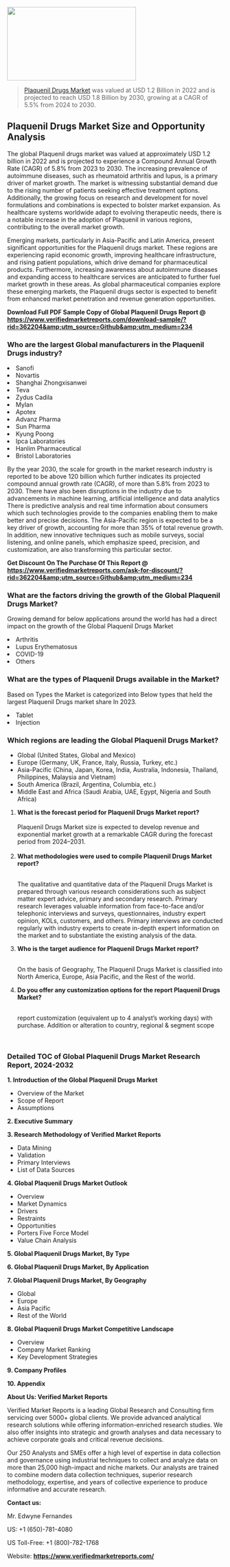 <img src="https://ffe5etoiles.com/wp-content/uploads/2024/12/MST1-300x171.png" alt="" width="300" height="171" class="alignnone size-medium wp-image-20088" /><blockquote><p><p><a href="https://www.verifiedmarketreports.com/download-sample/?rid=362204&utm_source=Github&utm_medium=234" target="_blank">Plaquenil Drugs Market</a> was valued at USD 1.2 Billion in 2022 and is projected to reach USD 1.8 Billion by 2030, growing at a CAGR of 5.5% from 2024 to 2030.</p></blockquote><p><h2>Plaquenil Drugs Market Size and Opportunity Analysis</h2><p>The global Plaquenil drugs market was valued at approximately USD 1.2 billion in 2022 and is projected to experience a Compound Annual Growth Rate (CAGR) of 5.8% from 2023 to 2030. The increasing prevalence of autoimmune diseases, such as rheumatoid arthritis and lupus, is a primary driver of market growth. The market is witnessing substantial demand due to the rising number of patients seeking effective treatment options. Additionally, the growing focus on research and development for novel formulations and combinations is expected to bolster market expansion. As healthcare systems worldwide adapt to evolving therapeutic needs, there is a notable increase in the adoption of Plaquenil in various regions, contributing to the overall market growth.</p><p>Emerging markets, particularly in Asia-Pacific and Latin America, present significant opportunities for the Plaquenil drugs market. These regions are experiencing rapid economic growth, improving healthcare infrastructure, and rising patient populations, which drive demand for pharmaceutical products. Furthermore, increasing awareness about autoimmune diseases and expanding access to healthcare services are anticipated to further fuel market growth in these areas. As global pharmaceutical companies explore these emerging markets, the Plaquenil drugs sector is expected to benefit from enhanced market penetration and revenue generation opportunities.</p></p><p class=""><strong>Download Full PDF Sample Copy of Global Plaquenil Drugs Report @ <a href="https://www.verifiedmarketreports.com/download-sample/?rid=362204&amp;utm_source=Github&amp;utm_medium=234" target="_blank">https://www.verifiedmarketreports.com/download-sample/?rid=362204&amp;utm_source=Github&amp;utm_medium=234</a></strong></p><h3 id="" class="">Who are the largest Global manufacturers in the Plaquenil Drugs industry?</h3><p><li>Sanofi</li><li> Novartis</li><li> Shanghai Zhongxisanwei</li><li> Teva</li><li> Zydus Cadila</li><li> Mylan</li><li> Apotex</li><li> Advanz Pharma</li><li> Sun Pharma</li><li> Kyung Poong</li><li> Ipca Laboratories</li><li> Hanlim Pharmaceutical</li><li> Bristol Laboratories</li></p><div class=""><div class="" dir="" data-message-author-role="" data-message-id="" data-message-model-slug=""><div class=""><div class=""><div class=""><div class="" dir="" data-message-author-role="" data-message-id="" data-message-model-slug=""><div class=""><div class=""><p>By the year 2030, the scale for growth in the market research industry is reported to be above 120 billion which further indicates its projected compound annual growth rate (CAGR), of more than 5.8% from 2023 to 2030. There have also been disruptions in the industry due to advancements in machine learning, artificial intelligence and data analytics There is predictive analysis and real time information about consumers which such technologies provide to the companies enabling them to make better and precise decisions. The Asia-Pacific region is expected to be a key driver of growth, accounting for more than 35% of total revenue growth. In addition, new innovative techniques such as mobile surveys, social listening, and online panels, which emphasize speed, precision, and customization, are also transforming this particular sector.</p><p><strong>Get Discount On The Purchase Of This Report @&nbsp; <a href="https://www.verifiedmarketreports.com/ask-for-discount/?rid=362204&amp;utm_source=Github&amp;utm_medium=234" target="_blank">https://www.verifiedmarketreports.com/ask-for-discount/?rid=362204&amp;utm_source=Github&amp;utm_medium=234</a></strong></p></div></div></div></div></div></div></div></div><h3 id="" class="">What are the factors driving the growth of the Global Plaquenil Drugs Market?</h3><p id="" class="">Growing demand for below applications around the world has had a direct impact on the growth of the Global Plaquenil Drugs Market</p><p id="" class=""><li>Arthritis</li><li> Lupus Erythematosus</li><li> COVID-19</li><li> Others</li></p><h3 id="" class="">What are the types of Plaquenil Drugs available in the Market?</h3><p id="" class="">Based on Types the Market is categorized into Below types that held the largest Plaquenil Drugs market share In 2023.</p><p id="" class=""><li>Tablet</li><li> Injection</li></p><h3 id="" class="">Which regions are leading the Global Plaquenil Drugs Market?</h3><ul><li>Global (United States, Global and Mexico)</li><li>Europe (Germany, UK, France, Italy, Russia, Turkey, etc.)</li><li>Asia-Pacific (China, Japan, Korea, India, Australia, Indonesia, Thailand, Philippines, Malaysia and Vietnam)</li><li>South America (Brazil, Argentina, Columbia, etc.)</li><li>Middle East and Africa (Saudi Arabia, UAE, Egypt, Nigeria and South Africa)</li></ul><p><ol><li><strong>What is the forecast period for Plaquenil Drugs Market report?<br /></strong><br /><span data-sheets-root="1" data-sheets-value="{&quot;1&quot;:2,&quot;2&quot;:&quot;XXXX size is expected to develop revenue and exponential market growth at a remarkable CAGR during the forecast period from 2024&ndash;2030.&quot;}" data-sheets-userformat="{&quot;2&quot;:12674,&quot;4&quot;:{&quot;1&quot;:2,&quot;2&quot;:16776960},&quot;10&quot;:2,&quot;11&quot;:0,&quot;15&quot;:&quot;Arial&quot;,&quot;16&quot;:12}">Plaquenil Drugs Market size is expected to develop revenue and exponential market growth at a remarkable CAGR during the forecast period from 2024&ndash;2031.</span><br /><br /></li><li><strong>What methodologies were used to compile Plaquenil Drugs Market report?<br /><br /></strong><p>The qualitative and quantitative data of the&nbsp;Plaquenil Drugs Market is prepared through various research considerations such as subject matter expert advice, primary and secondary research. Primary research leverages valuable information from face-to-face and/or telephonic interviews and surveys, questionnaires, industry expert opinion, KOLs, customers, and others. Primary interviews are conducted regularly with industry experts to create in-depth expert information on the market and to substantiate the existing analysis of the data.&nbsp;</p></li><li><strong>Who is the target audience for Plaquenil Drugs Market report?<br /><br /></strong><p>On the basis of Geography, The&nbsp;Plaquenil Drugs Market is classified into North America, Europe, Asia Pacific, and the Rest of the world.</p></li><li><strong>Do you offer any customization options for the report Plaquenil Drugs Market?<br /><br /></strong><p>report customization (equivalent up to 4 analyst&rsquo;s working days) with purchase. Addition or alteration to country, regional &amp; segment scope</p><p>&nbsp;</p></li></ol></p><h3 id="" class="">Detailed TOC of Global Plaquenil Drugs Market Research Report, 2024-2032</h3><p id="" class=""><strong>1. Introduction of the Global Plaquenil Drugs Market</strong></p><ul><li>Overview of the Market</li><li>Scope of Report</li><li>Assumptions</li></ul><p id="" class=""><strong>2. Executive Summary</strong></p><p id="" class=""><strong>3. Research Methodology of&nbsp;Verified Market Reports</strong></p><ul><li>Data Mining</li><li>Validation</li><li>Primary Interviews</li><li>List of Data Sources</li></ul><p id="" class=""><strong>4. Global Plaquenil Drugs Market Outlook</strong></p><ul><li>Overview</li><li>Market Dynamics</li><li>Drivers</li><li>Restraints</li><li>Opportunities</li><li>Porters Five Force Model</li><li>Value Chain Analysis</li></ul><p id="" class=""><strong>5. Global Plaquenil Drugs Market, By&nbsp;Type</strong></p><p id="" class=""><strong>6. Global Plaquenil Drugs Market, By Application</strong></p><p id="" class=""><strong>7. Global Plaquenil Drugs Market, By Geography</strong></p><ul><li>Global</li><li>Europe</li><li>Asia Pacific</li><li>Rest of the World</li></ul><p id="" class=""><strong>8. Global Plaquenil Drugs Market Competitive Landscape</strong></p><ul><li>Overview</li><li>Company Market Ranking</li><li>Key Development Strategies</li></ul><p id="" class=""><strong>9. Company Profiles</strong></p><p id="" class=""><strong>10. Appendix</strong></p><p id="" class=""><strong>About Us: Verified Market Reports</strong></p><p id="" class="">Verified Market Reports is a leading Global Research and Consulting firm servicing over 5000+ global clients. We provide advanced analytical research solutions while offering information-enriched research studies. We also offer insights into strategic and growth analyses and data necessary to achieve corporate goals and critical revenue decisions.</p><p id="" class="">Our 250 Analysts and SMEs offer a high level of expertise in data collection and governance using industrial techniques to collect and analyze data on more than 25,000 high-impact and niche markets. Our analysts are trained to combine modern data collection techniques, superior research methodology, expertise, and years of collective experience to produce informative and accurate research.</p><p id="" class=""><strong>Contact us:</strong></p><p id="" class="">Mr. Edwyne Fernandes</p><p id="" class="">US: +1 (650)-781-4080</p><p id="" class="">US Toll-Free: +1 (800)-782-1768</p><p id="" class="">Website: <a target="" data-test-app-aware-link=""><strong>https://www.verifiedmarketreports.com/</strong></a></p>
